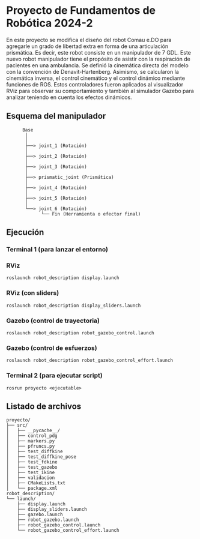 # Proyecto de Fundamentos de Robótica 2024-2
En este proyecto se modifica el diseño del robot Comau e.DO para agregarle un grado de libertad extra en forma de una articulación prismática. Es decir, este robot consiste en un manipulador de 7 GDL. Este nuevo robot manipulador tiene el propósito de asistir con la respiración de pacientes en una ambulancia.
Se definió la cinemática directa del modelo con la convención de Denavit-Hartenberg. Asimismo, se calcularon la cinemática inversa, el control cinemático y el control dinámico mediante funciones de ROS. Estos controladores fueron aplicados al visualizador RViz para observar su comportamiento y también al simulador Gazebo para analizar teniendo en cuenta los efectos dinámicos.

## Esquema del manipulador
```
      Base
       │
       │
       ├──> joint_1 (Rotación)
       │
       ├──> joint_2 (Rotación)
       │
       ├──> joint_3 (Rotación)
       │
       ├──> prismatic_joint (Prismática)
       │
       ├──> joint_4 (Rotación)
       │
       ├──> joint_5 (Rotación)
       │
       └──> joint_6 (Rotación)
             └── Fin (Herramienta o efector final)

```
## Ejecución
### Terminal 1 (para lanzar el entorno)
### RViz
`roslaunch robot_description display.launch`
### RViz (con sliders)
`roslaunch robot_description display_sliders.launch`
### Gazebo (control de trayectoria)
`roslaunch robot_description robot_gazebo_control.launch`
### Gazebo (control de esfuerzos)
`roslaunch robot_description robot_gazebo_control_effort.launch`

### Terminal 2 (para ejecutar script)
`rosrun proyecto <ejecutable>`

## Listado de archivos
```
proyecto/
├── src/
│   ├── __pycache__/
│   ├── control_pdg
│   ├── markers.py
│   ├── pfruncs.py
│   ├── test_diffkine
│   ├── test_diffkine_pose
│   ├── test_fdkine
│   ├── test_gazebo
│   ├── test_ikine
│   ├── validacion
│   ├── CMakeLists.txt
│   └── package.xml
robot_description/
└── launch/
    ├── display.launch
    ├── display_sliders.launch
    ├── gazebo.launch
    ├── robot_gazebo.launch
    ├── robot_gazebo_control.launch
    └── robot_gazebo_control_effort.launch
```
